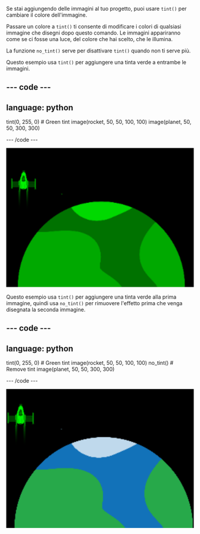 Se stai aggiungendo delle immagini al tuo progetto, puoi usare `tint()` per cambiare il colore dell'immagine.

Passare un colore a `tint()` ti consente di modificare i colori di qualsiasi immagine che disegni dopo questo comando. Le immagini appariranno come se ci fosse una luce, del colore che hai scelto, che le illumina.

La funzione `no_tint()` serve per disattivare `tint()` quando non ti serve più.

Questo esempio usa `tint()` per aggiungere una tinta verde a entrambe le immagini.

--- code ---
---
language: python
---

  tint(0, 255, 0) # Green tint image(rocket, 50, 50, 100, 100) image(planet, 50, 50, 300, 300)

--- /code ---

![L'area di output mostra un razzo e un pianeta, entrambi colorati](images/all_tint.png)

Questo esempio usa `tint()` per aggiungere una tinta verde alla prima immagine, quindi usa `no_tint()` per rimuovere l'effetto prima che venga disegnata la seconda immagine.

--- code ---
---
language: python
---

  tint(0, 255, 0) # Green tint image(rocket, 50, 50, 100, 100) no_tint() # Remove tint image(planet, 50, 50, 300, 300)

--- /code ---

![L'area di output mostra un razzo con l'effetto tinta applicato e un pianeta senza effetto applicato](images/some_tint.png)

